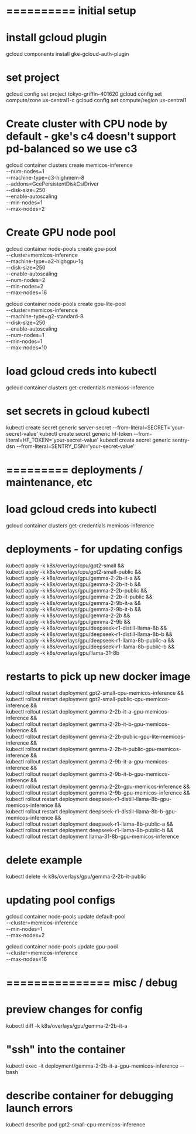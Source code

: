 # ========== initial setup

# install gcloud plugin

gcloud components install gke-gcloud-auth-plugin

# set project

gcloud config set project tokyo-griffin-401620
gcloud config set compute/zone us-central1-c
gcloud config set compute/region us-central1

# Create cluster with CPU node by default - gke's c4 doesn't support pd-balanced so we use c3

gcloud container clusters create memicos-inference \
 --num-nodes=1 \
 --machine-type=c3-highmem-8 \
 --addons=GcePersistentDiskCsiDriver \
 --disk-size=250 \
 --enable-autoscaling \
 --min-nodes=1 \
 --max-nodes=2

# Create GPU node pool

gcloud container node-pools create gpu-pool \
 --cluster=memicos-inference \
 --machine-type=a2-highgpu-1g \
 --disk-size=250 \
 --enable-autoscaling \
 --num-nodes=2 \
 --min-nodes=2 \
 --max-nodes=16

gcloud container node-pools create gpu-lite-pool \
 --cluster=memicos-inference \
 --machine-type=g2-standard-8 \
 --disk-size=250 \
 --enable-autoscaling \
 --num-nodes=1 \
 --min-nodes=1 \
 --max-nodes=10

# load gcloud creds into kubectl

gcloud container clusters get-credentials memicos-inference

# set secrets in gcloud kubectl

kubectl create secret generic server-secret --from-literal=SECRET='your-secret-value'
kubectl create secret generic hf-token --from-literal=HF_TOKEN='your-secret-value'
kubectl create secret generic sentry-dsn --from-literal=SENTRY_DSN='your-secret-value'

# ========= deployments / maintenance, etc

# load gcloud creds into kubectl

gcloud container clusters get-credentials memicos-inference

# deployments - for updating configs

kubectl apply -k k8s/overlays/cpu/gpt2-small && \
kubectl apply -k k8s/overlays/cpu/gpt2-small-public && \
kubectl apply -k k8s/overlays/gpu/gemma-2-2b-it-a && \
kubectl apply -k k8s/overlays/gpu/gemma-2-2b-it-b && \
kubectl apply -k k8s/overlays/gpu/gemma-2-2b-public && \
kubectl apply -k k8s/overlays/gpu/gemma-2-2b-it-public && \
kubectl apply -k k8s/overlays/gpu/gemma-2-9b-it-a && \
kubectl apply -k k8s/overlays/gpu/gemma-2-9b-it-b && \
kubectl apply -k k8s/overlays/gpu/gemma-2-2b && \
kubectl apply -k k8s/overlays/gpu/gemma-2-9b && \
kubectl apply -k k8s/overlays/gpu/deepseek-r1-distill-llama-8b && \
kubectl apply -k k8s/overlays/gpu/deepseek-r1-distill-llama-8b-b && \
kubectl apply -k k8s/overlays/gpu/deepseek-r1-llama-8b-public-a && \
kubectl apply -k k8s/overlays/gpu/deepseek-r1-llama-8b-public-b && \
kubectl apply -k k8s/overlays/gpu/llama-31-8b

# restarts to pick up new docker image

kubectl rollout restart deployment gpt2-small-cpu-memicos-inference && \
kubectl rollout restart deployment gpt2-small-public-cpu-memicos-inference && \
kubectl rollout restart deployment gemma-2-2b-it-a-gpu-memicos-inference && \
kubectl rollout restart deployment gemma-2-2b-it-b-gpu-memicos-inference && \
kubectl rollout restart deployment gemma-2-2b-public-gpu-lite-memicos-inference && \
kubectl rollout restart deployment gemma-2-2b-it-public-gpu-memicos-inference && \
kubectl rollout restart deployment gemma-2-9b-it-a-gpu-memicos-inference && \
kubectl rollout restart deployment gemma-2-9b-it-b-gpu-memicos-inference && \
kubectl rollout restart deployment gemma-2-2b-gpu-memicos-inference && \
kubectl rollout restart deployment gemma-2-9b-gpu-memicos-inference && \
kubectl rollout restart deployment deepseek-r1-distill-llama-8b-gpu-memicos-inference && \
kubectl rollout restart deployment deepseek-r1-distill-llama-8b-b-gpu-memicos-inference && \
kubectl rollout restart deployment deepseek-r1-llama-8b-public-a && \
kubectl rollout restart deployment deepseek-r1-llama-8b-public-b && \
kubectl rollout restart deployment llama-31-8b-gpu-memicos-inference

# delete example

kubectl delete -k k8s/overlays/gpu/gemma-2-2b-it-public

# updating pool configs

gcloud container node-pools update default-pool \
 --cluster=memicos-inference \
 --min-nodes=1 \
 --max-nodes=2

gcloud container node-pools update gpu-pool \
 --cluster=memicos-inference \
 --max-nodes=16

# =============== misc / debug

# preview changes for config

kubectl diff -k k8s/overlays/gpu/gemma-2-2b-it-a

# "ssh" into the container

kubectl exec -it deployment/gemma-2-2b-it-a-gpu-memicos-inference -- bash

# describe container for debugging launch errors

kubectl describe pod gpt2-small-cpu-memicos-inference
